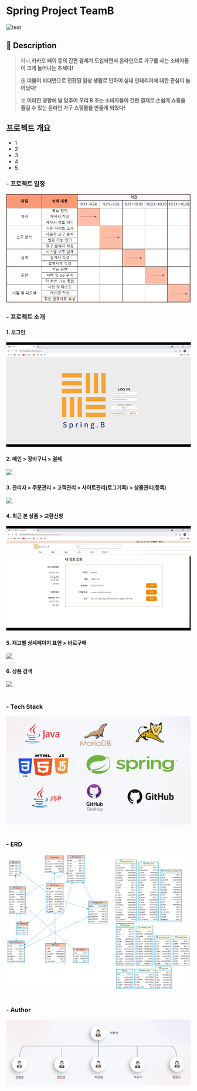# Spring Project TeamB

![test](https://user-images.githubusercontent.com/84365905/139381112-ac3e0a00-97cc-40a6-8e65-65c11f9bce73.jpg)

## 📝 Description

> 하나,**카카오 페이 등의 간편 결제가 도입되면서 온라인으로 가구를 사는 소비자들이 크게 늘어나는 추세다!**
>
> 둘,**더불어 비대면으로 전환된 일상 생활로 인하여 실내 인테리어에 대한 관심이 늘어났다!**
>
> 셋,**이러한 경향에 발 맞추어 우리 B 조는 소비자들이 간편 결제로 손쉽게 쇼핑을 즐길 수 있는 온라인 가구 쇼핑몰을 만들게 되었다!**

<h2>프로젝트 개요</h2>

- 1
- 2
- 3
- 4
- 5

<h3 id="b1">- 프로젝트 일정</h3>
<img src="/assets/img/SpringB_개발일정.PNG"><br>

<h3 id="b2">- 프로젝트 소개</h3>
<h4>1. 로그인</h4>
<img src="/assets/img/me01.gif"><br>

<h4>2. 메인 > 장바구니 > 결제</h4>
<img src="/assets/img/me02.gif"><br>
<h4>3. 관리자 > 주문관리 > 고객관리 > 사이트관리(로그기록) > 상품관리(등록)</h4>
<img src="/assets/img/me03.gif"><br>
<h4>4. 최근 본 상품 > 교환신청</h4>
<img src="/assets/img/me04.gif"><br>
<h4>5. 재고별 상세페이지 표현 > 바로구매</h4>
<img src="/assets/img/me05.gif"><br>
<h4>6. 상품 검색</h4>
<img src="/assets/img/Bg06.gif">
<br><br>
<h3 id="b3">- Tech Stack</h3>
<img src="/assets/img/img02.png">
<br><br>
<h3 id="b4">- ERD</h3>
<img src="/assets/img/SpringB ERD.png">
<br><br>
<h3 id="b5">- Author</h3>
<img src="/assets/img/img01.png">



